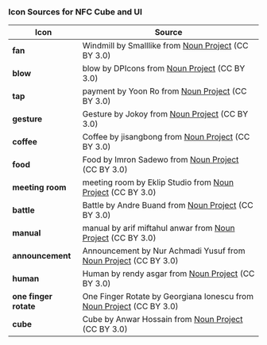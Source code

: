 
### Icon Sources for NFC Cube and UI
| **Icon**              | **Source**                                                                                                                                     |
|-----------------------|------------------------------------------------------------------------------------------------------------------------------------------------|
| **fan**               | Windmill by Smalllike from [Noun Project](https://thenounproject.com/browse/icons/term/windmill/) (CC BY 3.0)                                  |
| **blow**              | blow by DPIcons from [Noun Project](https://thenounproject.com/browse/icons/term/blow/) (CC BY 3.0)                                            |
| **tap**               | payment by Yoon Ro from [Noun Project](https://thenounproject.com/browse/icons/term/payment/) (CC BY 3.0)                                      |
| **gesture**           | Gesture by Jokoy from [Noun Project](https://thenounproject.com/browse/icons/term/gesture/) (CC BY 3.0)                                        |
| **coffee**            | Coffee by jisangbong from [Noun Project](https://thenounproject.com/browse/icons/term/coffee/) (CC BY 3.0)                                     |
| **food**              | Food by Imron Sadewo from [Noun Project](https://thenounproject.com/browse/icons/term/food/) (CC BY 3.0)                                       |
| **meeting room**      | meeting room by Eklip Studio from [Noun Project](https://thenounproject.com/browse/icons/term/meeting-room/) (CC BY 3.0)                       |
| **battle**            | Battle by Andre Buand from [Noun Project](https://thenounproject.com/browse/icons/term/battle/) (CC BY 3.0)                                    |
| **manual**            | manual by arif miftahul anwar from [Noun Project](https://thenounproject.com/browse/icons/term/manual/) (CC BY 3.0)                            |
| **announcement**      | Announcement by Nur Achmadi Yusuf from [Noun Project](https://thenounproject.com/browse/icons/term/announcement/) (CC BY 3.0)                 |
| **human**             | Human by rendy asgar from [Noun Project](https://thenounproject.com/browse/icons/term/human/) (CC BY 3.0)                                      |
| **one finger rotate** | One Finger Rotate by Georgiana Ionescu from [Noun Project](https://thenounproject.com/browse/icons/term/one-finger-rotate/) (CC BY 3.0)        |
| **cube**              | Cube by Anwar Hossain from [Noun Project](https://thenounproject.com/browse/icons/term/cube/) (CC BY 3.0)  
